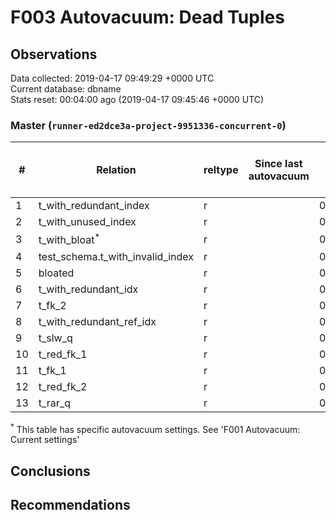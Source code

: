 # F003 Autovacuum: Dead Tuples #

## Observations ##
Data collected: 2019-04-17 09:49:29 +0000 UTC  
Current database: dbname  
Stats reset: 00:04:00 ago (2019-04-17 09:45:46 +0000 UTC)  
### Master (`runner-ed2dce3a-project-9951336-concurrent-0`) ###
  
  
\#|  Relation | reltype | Since last autovacuum | Since last vacuum | Autovacuum Count | Vacuum Count | n_tup_ins | n_tup_upd | n_tup_del | pg_class.reltuples | n_live_tup | n_dead_tup | &#9660;Dead Tuples Ratio, %
---|-------|------|-----------------------|-------------------|----------|---------|-----------|-----------|-----------|--------------------|------------|------------|-----------
1 |t_with_redundant_index |r |<no value> |00:01:27.453204 |0 |2 |1000000 |0 |0 |1000000 |1000000 |0 | 0 
2 |t_with_unused_index |r |<no value> |00:01:27.522959 |0 |2 |1000000 |0 |0 |1000000 |1000000 |0 | 0 
3 |t_with_bloat<sup>*</sup> |r |<no value> |00:01:28.931443 |0 |2 |1000000 |1000000 |0 |1000000 |1000000 |0 | 0 
4 |test_schema.t_with_invalid_index |r |<no value> |00:01:29.763517 |0 |2 |1000000 |0 |0 |1000000 |1000000 |0 | 0 
5 |bloated |r |<no value> |00:01:29.543627 |0 |2 |100000 |0 |50000 |50000 |50000 |0 | 0 
6 |t_with_redundant_idx |r |<no value> |00:01:27.386534 |0 |2 |1000000 |0 |0 |1000000 |1000000 |0 | 0 
7 |t_fk_2 |r |<no value> |00:01:29.625677 |0 |2 |1000000 |0 |0 |1000000 |1000000 |0 | 0 
8 |t_with_redundant_ref_idx |r |<no value> |00:01:27.287107 |0 |2 |1000000 |0 |0 |1000000 |1000000 |0 | 0 
9 |t_slw_q |r |<no value> |00:01:29.388741 |0 |2 |10000001 |0 |0 |9999979 |9999979 |0 | 0 
10 |t_red_fk_1 |r |<no value> |00:01:29.527346 |0 |2 |1000001 |0 |0 |1000001 |1000001 |0 | 0 
11 |t_fk_1 |r |<no value> |00:01:29.694609 |0 |2 |1000001 |0 |0 |1000001 |1000001 |0 | 0 
12 |t_red_fk_2 |r |<no value> |00:01:29.461486 |0 |2 |1000000 |0 |0 |1000000 |1000000 |0 | 0 
13 |t_rar_q |r |<no value> |00:01:27.627515 |0 |2 |1000000 |745017 |0 |1000000 |1000000 |0 | 0 

<sup>*</sup> This table has specific autovacuum settings. See 'F001 Autovacuum: Current settings'


## Conclusions ##


## Recommendations ##

